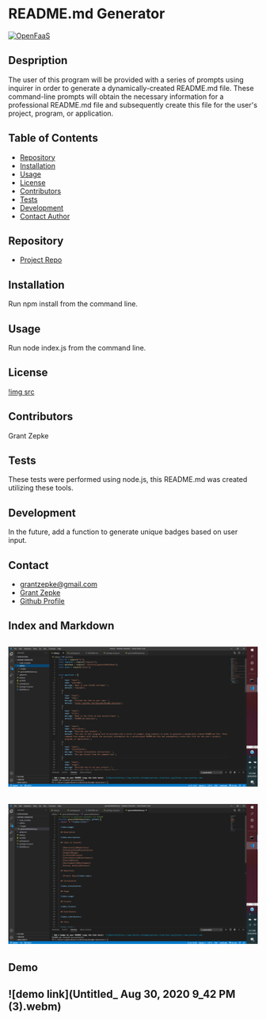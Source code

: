 # **README.md Generator**

  [![OpenFaaS](https://img.shields.io/badge/openfaas-cloud-blue.svg)](https://www.openfaas.com)

  ## Despription

  The user of this program will be provided with a series of prompts using inquirer in order to generate a dynamically-created README.md file. These command-line prompts will obtain the necessary information for a professional README.md file and subsequently create this file for the user's project, program, or application.

  ## Table of Contents

  - [Repository](#Repository)
  - [Installation](#Installation)
  - [Usage](#Usage)
  - [License](#License)
  - [Contributors](#Contributors)
  - [Tests](#Tests)
  - [Development](#Development)
  - [Contact Author](#Contact)

  ## Repository

  - [Project Repo](https://github.com/23gzepke/Readme-Generator)

  ## Installation

  Run npm install from the command line.

  ## Usage

  Run node index.js from the command line.

  ## License

  [!img src](https://img.shields.io/badge/node.js%20-%2343853D.svg?&style=for-the-badge&logo=node.js&logoColor=white)

  ## Contributors

  Grant Zepke

  ## Tests

  These tests were performed using node.js, this README.md was created utilizing these tools.

  ## Development

  In the future, add a function to generate unique badges based on user input.

  ## Contact

  - [grantzepke@gmail.com](<null>)
  - [Grant Zepke](null)
  - [Github Profile](https://github.com/23gzepke)
  
  ## Index and Markdown
  
  ## ![Screenshot](/utilities/images/screenshot-index1.png)
  ## ![Screenshot](/utilities/images/screenshot-markdown1.png)
  
  ## Demo
  
  ## ![demo link](Untitled_ Aug 30, 2020 9_42 PM (3).webm)

